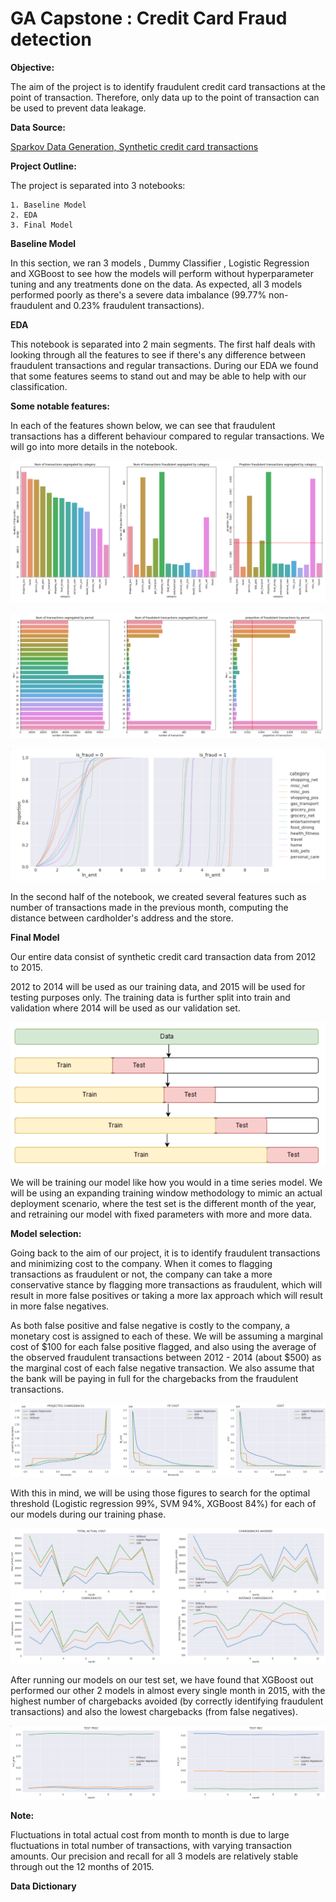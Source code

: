 # GA Capstone : Credit Card Fraud detection

**Objective:**

The aim of the project is to identify fraudulent credit card transactions at the point of transaction. Therefore, only data up to the point of transaction can be used to prevent data leakage.

**Data Source:**

[Sparkov Data Generation, Synthetic credit card transactions](https://github.com/namebrandon/Sparkov_Data_Generation)

**Project Outline:**

The project is separated into 3 notebooks:

 	1. Baseline Model
 	2. EDA
 	3. Final Model

**Baseline Model**

In this section, we ran 3 models , Dummy Classifier , Logistic Regression and XGBoost to see how the models will perform without hyperparameter tuning and any treatments done on the data. As expected, all 3 models performed poorly as there's a severe data imbalance (99.77% non-fraudulent and 0.23% fraudulent transactions).

**EDA**

This notebook is separated into 2 main segments. The first half deals with looking through all the features to see if there's any difference between fraudulent transactions and regular transactions. During our EDA we found that some features seems to stand out  and may be able to help with our classification.

**Some notable features:**

In each of the features shown below, we can see that fraudulent transactions has a different behaviour compared to regular transactions. We will go into more details in the notebook.

![](images/image-20211203224404641.png)

![](images/image-20211203224513444.png)



![](images/image-20211203224552198.png)

In the second half of the notebook, we created several features such as number of transactions made in the previous month, computing the distance between cardholder's address and the store. 

**Final Model**

Our entire data consist of synthetic credit card transaction data from 2012 to 2015. 

2012 to 2014 will be used as our training data, and 2015 will be used for testing purposes only. The training data is further split into train and validation where 2014 will be used as our validation set.


![](images/Data-split.png)



We will be training our model like how you would in a time series model. We will be using an expanding training window methodology to mimic an actual deployment scenario, where the test set is the different month of the year, and retraining our model with fixed parameters with more and more data.

**Model selection:**

Going back to the aim of our project, it is to identify fraudulent transactions and minimizing cost to the company. When it comes to flagging transactions as fraudulent or not, the company can take a more conservative stance by flagging more transactions as fraudulent, which will result in more false positives or taking a more lax approach which will result in more false negatives.

As both false positive and false negative is costly to the company, a monetary cost is assigned to each of these. We will be assuming a marginal cost of $100 for each false positive flagged, and also using the average of the observed fraudulent transactions between 2012 - 2014 (about $500) as the marginal cost of each false negative transaction. We also assume that the bank will be paying in full for the chargebacks from the fraudulent transactions.

![](images/image-20211203231656384.png)

With this in mind, we will be using those figures to search for the optimal threshold (Logistic regression 99%, SVM 94%, XGBoost 84%) for each of our models during our training phase.

![](images/image-20211203230817425.png)

After running our models on our test set, we have found that XGBoost out performed our other 2 models in almost every single month in 2015, with the highest number of chargebacks avoided (by correctly identifying fraudulent transactions) and also the lowest chargebacks (from false negatives). 

![](images/image-20211203233858485.png)

**Note:** 

Fluctuations in total actual cost from month to month is due to large fluctuations in total number of transactions, with varying transaction amounts. Our precision and recall for all 3 models are relatively stable through out the 12 months of 2015.

**Data Dictionary**




